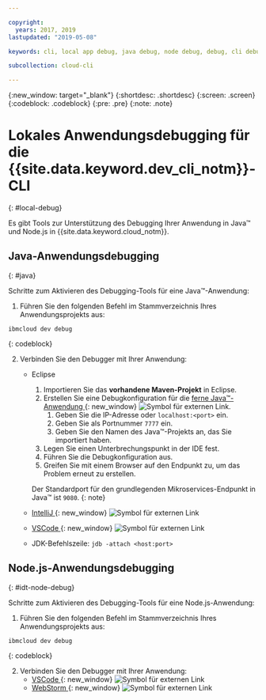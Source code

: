 ```yaml
---

copyright:
  years: 2017, 2019
lastupdated: "2019-05-08"

keywords: cli, local app debug, java debug, node debug, debug, cli debug, local cli, ibmcloud dev, dev debug

subcollection: cloud-cli

---
```


{:new_window: target="_blank"}
{:shortdesc: .shortdesc}
{:screen: .screen}
{:codeblock: .codeblock}
{:pre: .pre}
{:note: .note}

# Lokales Anwendungsdebugging für die {{site.data.keyword.dev_cli_notm}}-CLI
{: #local-debug}

Es gibt Tools zur Unterstützung des Debugging Ihrer Anwendung in Java&trade; und Node.js in {{site.data.keyword.cloud_notm}}.

## Java-Anwendungsdebugging
{: #java}

Schritte zum Aktivieren des Debugging-Tools für eine Java&trade;-Anwendung:

1. Führen Sie den folgenden Befehl im Stammverzeichnis Ihres Anwendungsprojekts aus:

  ```
  ibmcloud dev debug
  ```
  {: codeblock}

2. Verbinden Sie den Debugger mit Ihrer Anwendung:

	* Eclipse
      1. Importieren Sie das **vorhandene Maven-Projekt** in Eclipse.
      2. Erstellen Sie eine Debugkonfiguration für die [ferne Java&trade;-Anwendung ](http://help.eclipse.org/neon/index.jsp?topic=%2Forg.eclipse.jdt.doc.user%2Ftasks%2Ftask-remotejava_launch_config.htm){: new_window} ![Symbol für externen Link](../../icons/launch-glyph.svg "Symbol für externen Link").
         1. Geben Sie die IP-Adresse oder `localhost:<port>` ein.  
         2. Geben Sie als Portnummer `7777` ein.
         3. Geben Sie den Namen des Java&trade;-Projekts an, das Sie importiert haben.
      6. Legen Sie einen Unterbrechungspunkt in der IDE fest.
      7. Führen Sie die Debugkonfiguration aus.
      8. Greifen Sie mit einem Browser auf den Endpunkt zu, um das Problem erneut zu erstellen.  
	   
	   Der Standardport für den grundlegenden Mikroservices-Endpunkt in Java&trade; ist `9080`.
	   {: note}

	* [IntelliJ ](https://www.jetbrains.com/help/idea/2016.3/run-debug-configuration-remote.html){: new_window} ![Symbol für externen Link](../../icons/launch-glyph.svg "Symbol für externen Link")
	* [VSCode ](https://marketplace.visualstudio.com/items?itemName=donjayamanne.javadebugger){: new_window} ![Symbol für externen Link](../../icons/launch-glyph.svg "Symbol für externen Link")
	* JDK-Befehlszeile: `jdb -attach <host:port>`

## Node.js-Anwendungsdebugging
{: #idt-node-debug}

Schritte zum Aktivieren des Debugging-Tools für eine Node.js-Anwendung:

1. Führen Sie den folgenden Befehl im Stammverzeichnis Ihres Anwendungsprojekts aus:
  ```
  ibmcloud dev debug
  ```
  {: codeblock}

2. Verbinden Sie den Debugger mit Ihrer Anwendung:
	* [VSCode ](https://blog.docker.com/2016/07/live-debugging-docker/){: new_window} ![Symbol für externen Link](../../icons/launch-glyph.svg "Symbol für externen Link")
	* [WebStorm ](https://blog.alexseifert.com/2016/10/25/debugging-node-js-in-a-docker-container-with-webstorm/){: new_window} ![Symbol für externen Link](../../icons/launch-glyph.svg "Symbol für externen Link")


<!--
## Swift application debugging - content from mike tunnicliffe
{: #swift}

Steps to enable debug for a Swift application:  

1. On the App server (or system where the Swift application will execute), you should start the 'lldb server':
 - `lldb-server platform -->
<!-- listen <port number>`
2. On the App server, build the Kitura-based server application using the debug configuration:
 - `swift build debug`
3. On the App server, start the Kitura-based server application:
 - `./build/debug/Kitura-Starter`
4. On the client system (also known as the host system), start the 'lldb client':
 - `lldb`
5. Configure lldb client to connect to lldb-server:
 - `(lldb) platform select remote-linux`
 - `(lldb) platform connect connect://<ip address server>:<port number server>`
6. Execute commands to debug remote program:
 - `(lldb) process attach -->
<!--pid 3626`
-->
